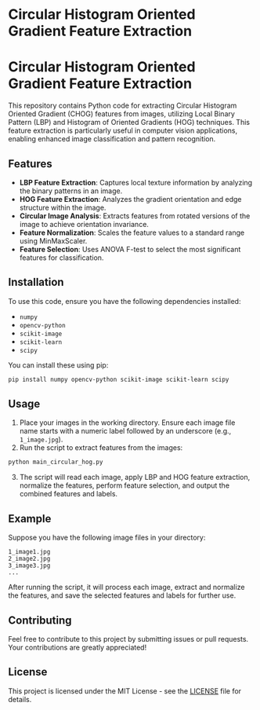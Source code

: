 # Circular Histogram Oriented Gradient Feature Extraction
# Circular Histogram Oriented Gradient Feature Extraction

This repository contains Python code for extracting Circular Histogram Oriented Gradient (CHOG) features from images, utilizing Local Binary Pattern (LBP) and Histogram of Oriented Gradients (HOG) techniques. This feature extraction is particularly useful in computer vision applications, enabling enhanced image classification and pattern recognition.

## Features

- **LBP Feature Extraction**: Captures local texture information by analyzing the binary patterns in an image.
- **HOG Feature Extraction**: Analyzes the gradient orientation and edge structure within the image.
- **Circular Image Analysis**: Extracts features from rotated versions of the image to achieve orientation invariance.
- **Feature Normalization**: Scales the feature values to a standard range using MinMaxScaler.
- **Feature Selection**: Uses ANOVA F-test to select the most significant features for classification.

## Installation

To use this code, ensure you have the following dependencies installed:

- `numpy`
- `opencv-python`
- `scikit-image`
- `scikit-learn`
- `scipy`

You can install these using pip:

```bash
pip install numpy opencv-python scikit-image scikit-learn scipy
```

## Usage

1. Place your images in the working directory. Ensure each image file name starts with a numeric label followed by an underscore (e.g., `1_image.jpg`).
2. Run the script to extract features from the images:

```python
python main_circular_hog.py
```

3. The script will read each image, apply LBP and HOG feature extraction, normalize the features, perform feature selection, and output the combined features and labels.

## Example

Suppose you have the following image files in your directory:

```
1_image1.jpg
2_image2.jpg
3_image3.jpg
...
```

After running the script, it will process each image, extract and normalize the features, and save the selected features and labels for further use.

## Contributing

Feel free to contribute to this project by submitting issues or pull requests. Your contributions are greatly appreciated!

## License

This project is licensed under the MIT License - see the [LICENSE](LICENSE) file for details.
